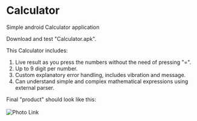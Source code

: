 # Calculator
Simple android Calculator application

Download and test "Calculator.apk".

This Calculator includes:
1. Live result as you press the numbers without the need of pressing "=".
2. Up to 9 digit per number.
3. Custom explanatory error handling, includes vibration and message.
4. Can understand simple and complex mathematical expressions using external parser.

Final "product" should look like this:
<br><br>
![Photo Link](http://i.epvpimg.com/9gmLbab.jpg)
